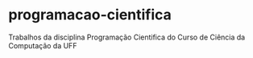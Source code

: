 # programacao-cientifica
Trabalhos da disciplina Programação Cientifica do Curso de Ciência da Computação da UFF
